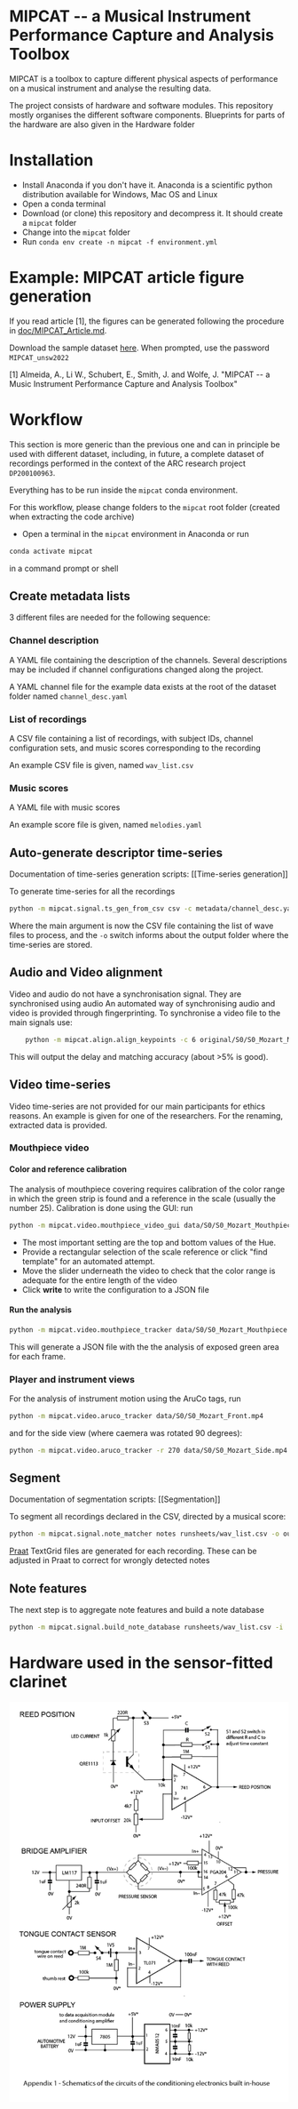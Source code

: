 # MIPCAT -- a Musical Instrument Performance Capture and Analysis Toolbox

MIPCAT is a toolbox to capture different physical aspects of performance on a musical instrument and analyse the resulting data.

The project consists of hardware and software modules. This repository mostly organises the different software components. Blueprints for parts of the hardware are also given in the Hardware folder

# Installation
- Install Anaconda if you don't have it. Anaconda is a scientific python distribution available for Windows, Mac OS and Linux
- Open a conda terminal
- Download (or clone) this repository and decompress it. It should create a `mipcat` folder
- Change into the `mipcat` folder
- Run `conda env create -n mipcat -f environment.yml`

# Example: MIPCAT article figure generation

If you read article [1], the figures can be generated following the procedure in [doc/MIPCAT_Article.md](doc/MIPCAT_Article.md). 

Download the sample dataset [here](https://cloudstor.aarnet.edu.au/plus/s/1d1oeOAmsJU4nJ2). When prompted, use the password `MIPCAT_unsw2022`

[1] Almeida, A., Li W., Schubert, E., Smith, J. and Wolfe, J. "MIPCAT -- a Music Instrument Performance Capture and Analysis Toolbox"

# Workflow

This section is more generic than the previous one and can in principle be used with different dataset, including, in future, a complete dataset of recordings performed in the context of the ARC research project `DP200100963`.

Everything has to be run inside the `mipcat` conda environment.

For this workflow, please change folders to the `mipcat` root folder (created when extracting the code archive)

- Open a terminal in the `mipcat` environment in Anaconda
or run

```bash
conda activate mipcat
```
in a command prompt or shell


## Create metadata lists
3 different files are needed for the following sequence:

### Channel description
A YAML file containing the description of the channels. Several descriptions may be included if channel configurations changed along the project.

A YAML channel file for the example data exists at the root of the dataset folder named `channel_desc.yaml`

### List of recordings
A CSV file containing a list of recordings, with subject IDs, channel configuration sets, and music scores corresponding to the recording

An example CSV file is given, named `wav_list.csv`

### Music scores
A YAML file with music scores

An example score file is given, named `melodies.yaml`

## Auto-generate descriptor time-series
Documentation of time-series generation scripts: [[Time-series generation]]

To generate time-series for all the recordings
```bash
python -m mipcat.signal.ts_gen_from_csv csv -c metadata/channel_desc.yaml -r original -o calc metadata/wav_list.csv
```
Where the main argument is now the CSV file containing the list of wave files to process, and the `-o` switch informs about the output folder where the time-series are stored.

## Audio and Video alignment
Video and audio do not have a synchronisation signal. They are synchronised using audio
An automated way of synchronising audio and video is provided through fingerprinting.
To synchronise a video file to the main signals use:
```bash
	python -m mipcat.align.align_keypoints -c 6 original/S0/S0_Mozart_Mouthpiece.mp4 original/S0/S0_Mozar_Signals.wav
```
This will output the delay and matching accuracy (about >5% is good).

## Video time-series
Video time-series are not provided for our main participants for ethics reasons. An example is given for one of the researchers. For the renaming, extracted data is provided.

### Mouthpiece video
#### Color and reference calibration
The analysis of mouthpiece covering requires calibration of the color range in which the green strip is found and a reference in the scale (usually the number 25). Calibration is done using the GUI: run
```bash
python -m mipcat.video.mouthpiece_video_gui data/S0/S0_Mozart_Mouthpiece.mp4
```
- The most important setting are the top and bottom values of the Hue. 
- Provide a rectangular selection of the scale reference or click "find template" for an automated attempt.
- Move the slider underneath the video to check that the color range is adequate for the entire length of the video
- Click **write** to write the configuration to a JSON file

#### Run the analysis
```bash
python -m mipcat.video.mouthpiece_tracker data/S0/S0_Mozart_Mouthpiece.mp4
```
This will generate a JSON file with the the analysis of exposed green area for each frame.

### Player and instrument views
For the analysis of instrument motion using the AruCo tags, run
```bash
python -m mipcat.video.aruco_tracker data/S0/S0_Mozart_Front.mp4
```
and for the side view (where caemera was rotated 90 degrees):
```bash
python -m mipcat.video.aruco_tracker -r 270 data/S0/S0_Mozart_Side.mp4
```

## Segment 
Documentation of segmentation scripts: [[Segmentation]]

To segment all recordings declared in the CSV, directed by a musical score:
```bash
python -m mipcat.signal.note_matcher notes runsheets/wav_list.csv -o output/ -m runsheets/melodies.yaml
```

[Praat](https://www.fon.hum.uva.nl/praat/) TextGrid files are generated for each recording. These can be adjusted in Praat to correct for wrongly detected notes

## Note features
The next step is to aggregate note features and build a note database

```bash
python -m mipcat.signal.build_note_database runsheets/wav_list.csv -i 
```
# Hardware used in the sensor-fitted clarinet
![Clarinet electonics schematics](/doc/CLARITRONICS.png)
